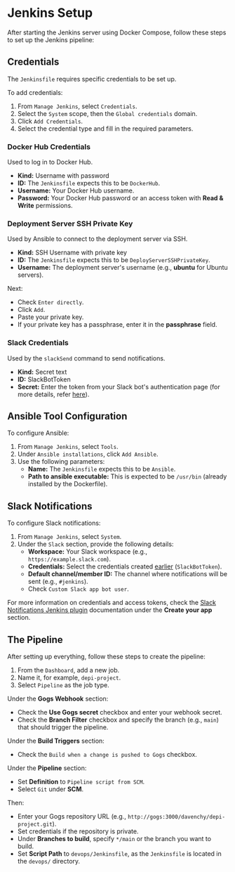 # Jenkins Setup

After starting the Jenkins server using Docker Compose, follow these steps to set up the Jenkins pipeline:

## Credentials

The `Jenkinsfile` requires specific credentials to be set up.

To add credentials:

1. From `Manage Jenkins`, select `Credentials`.
2. Select the `System` scope, then the `Global credentials` domain.
3. Click `Add Credentials`.
4. Select the credential type and fill in the required parameters.

### Docker Hub Credentials

Used to log in to Docker Hub.

- **Kind:** Username with password
- **ID:** The `Jenkinsfile` expects this to be `DockerHub`.
- **Username:** Your Docker Hub username.
- **Password:** Your Docker Hub password or an access token with **Read & Write** permissions.

### Deployment Server SSH Private Key

Used by Ansible to connect to the deployment server via SSH.

- **Kind:** SSH Username with private key
- **ID:** The `Jenkinsfile` expects this to be `DeployServerSSHPrivateKey`.
- **Username:** The deployment server's username (e.g., **ubuntu** for Ubuntu servers).

Next:

- Check `Enter directly`.
- Click `Add`.
- Paste your private key.
- If your private key has a passphrase, enter it in the **passphrase** field.

### Slack Credentials

Used by the `slackSend` command to send notifications.

- **Kind:** Secret text
- **ID:** SlackBotToken
- **Secret:** Enter the token from your Slack bot's authentication page (for more details, refer [here](#slack-notifications)).

## Ansible Tool Configuration

To configure Ansible:

1. From `Manage Jenkins`, select `Tools`.
2. Under `Ansible installations`, click `Add Ansible`.
3. Use the following parameters:
   - **Name:** The `Jenkinsfile` expects this to be `Ansible`.
   - **Path to ansible executable:** This is expected to be `/usr/bin` (already installed by the Dockerfile).

## Slack Notifications

To configure Slack notifications:

1. From `Manage Jenkins`, select `System`.
2. Under the `Slack` section, provide the following details:
   - **Workspace:** Your Slack workspace (e.g., `https://example.slack.com`).
   - **Credentials:** Select the credentials created [earlier](#slack-credentials) (`SlackBotToken`).
   - **Default channel/member ID:** The channel where notifications will be sent (e.g., `#jenkins`).
   - Check `Custom Slack app bot user`.

For more information on credentials and access tokens, check the [Slack Notifications Jenkins plugin](https://github.com/jenkinsci/slack-plugin) documentation under the **Create your app** section.

## The Pipeline

After setting up everything, follow these steps to create the pipeline:

1. From the `Dashboard`, add a new job.
2. Name it, for example, `depi-project`.
3. Select `Pipeline` as the job type.

Under the **Gogs Webhook** section:

- Check the **Use Gogs secret** checkbox and enter your webhook secret.
- Check the **Branch Filter** checkbox and specify the branch (e.g., `main`) that should trigger the pipeline.

Under the **Build Triggers** section:

- Check the `Build when a change is pushed to Gogs` checkbox.

Under the **Pipeline** section:

- Set **Definition** to `Pipeline script from SCM`.
- Select `Git` under **SCM**.

Then:

- Enter your Gogs repository URL (e.g., `http://gogs:3000/davenchy/depi-project.git`).
- Set credentials if the repository is private.
- Under **Branches to build**, specify `*/main` or the branch you want to build.
- Set **Script Path** to `devops/Jenkinsfile`, as the `Jenkinsfile` is located in the `devops/` directory.
